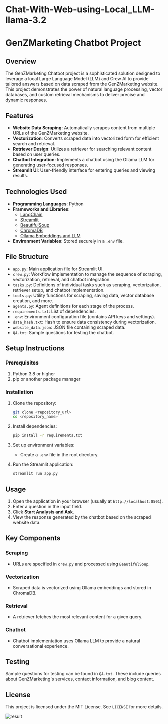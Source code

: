 # Chat-With-Web-using-Local_LLM-llama-3.2

# GenZMarketing Chatbot Project

## Overview

The GenZMarketing Chatbot project is a sophisticated solution designed to leverage a local Large Language Model (LLM) and Crew AI to provide tailored answers based on data scraped from the GenZMarketing website. This project demonstrates the power of natural language processing, vector databases, and custom retrieval mechanisms to deliver precise and dynamic responses.

## Features

- **Website Data Scraping**: Automatically scrapes content from multiple URLs of the GenZMarketing website.
- **Vectorization**: Converts scraped data into vectorized form for efficient search and retrieval.
- **Retriever Design**: Utilizes a retriever for searching relevant content based on user queries.
- **Chatbot Integration**: Implements a chatbot using the Ollama LLM for generating user-focused responses.
- **Streamlit UI**: User-friendly interface for entering queries and viewing results.

## Technologies Used

- **Programming Languages**: Python
- **Frameworks and Libraries**:
  - [LangChain](https://github.com/hwchase17/langchain)
  - [Streamlit](https://streamlit.io/)
  - [BeautifulSoup](https://www.crummy.com/software/BeautifulSoup/)
  - [ChromaDB](https://www.trychroma.com/)
  - [Ollama Embeddings and LLM](https://ollama.com/)
- **Environment Variables**: Stored securely in a `.env` file.

## File Structure

- `app.py`: Main application file for Streamlit UI.
- `crew.py`: Workflow implementation to manage the sequence of scraping, vectorization, retrieval, and chatbot integration.
- `tasks.py`: Definitions of individual tasks such as scraping, vectorization, retriever setup, and chatbot implementation.
- `tools.py`: Utility functions for scraping, saving data, vector database creation, and more.
- `agents.py`: Agent definitions for each stage of the process.
- `requirements.txt`: List of dependencies.
- `.env`: Environment configuration file (contains API keys and settings).
- `data_hash.txt`: Hash to ensure data consistency during vectorization.
- `website_data.json`: JSON file containing scraped data.
- `QA.txt`: Sample questions for testing the chatbot.

## Setup Instructions

### Prerequisites

1. Python 3.8 or higher
2. pip or another package manager

### Installation

1. Clone the repository:
   ```bash
   git clone <repository_url>
   cd <repository_name>
   ```

2. Install dependencies:
   ```bash
   pip install -r requirements.txt
   ```

3. Set up environment variables:
   - Create a `.env` file in the root directory.
 
4. Run the Streamlit application:
   ```bash
   streamlit run app.py
   ```

## Usage

1. Open the application in your browser (usually at `http://localhost:8501`).
2. Enter a question in the input field.
3. Click **Start Analysis and Ask**.
4. View the response generated by the chatbot based on the scraped website data.

## Key Components

### Scraping
- URLs are specified in `crew.py` and processed using `BeautifulSoup`.

### Vectorization
- Scraped data is vectorized using Ollama embeddings and stored in ChromaDB.

### Retrieval
- A retriever fetches the most relevant content for a given query.

### Chatbot
- Chatbot implementation uses Ollama LLM to provide a natural conversational experience.

## Testing

Sample questions for testing can be found in `QA.txt`. These include queries about GenZMarketing's services, contact information, and blog content.


## License

This project is licensed under the MIT License. See `LICENSE` for more details.

![result](https://github.com/user-attachments/assets/0954dd5e-112e-40e9-95b8-7ae56ef56ad4)



